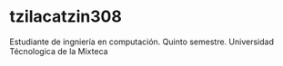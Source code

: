 # tzilacatzin308
Estudiante de ingniería en computación. Quinto semestre. Universidad Técnologica de la Mixteca
